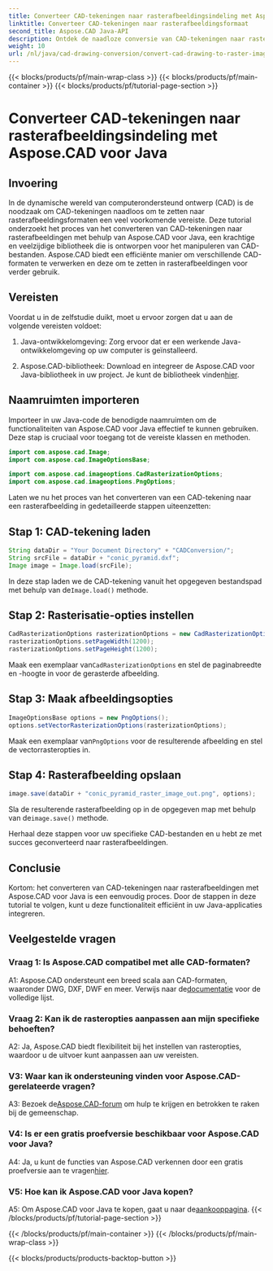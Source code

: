 ```yaml
---
title: Converteer CAD-tekeningen naar rasterafbeeldingsindeling met Aspose.CAD voor Java
linktitle: Converteer CAD-tekeningen naar rasterafbeeldingsformaat
second_title: Aspose.CAD Java-API
description: Ontdek de naadloze conversie van CAD-tekeningen naar rasterafbeeldingen met Aspose.CAD voor Java. Volg onze stapsgewijze handleiding voor een efficiënte integratie.
weight: 10
url: /nl/java/cad-drawing-conversion/convert-cad-drawing-to-raster-image/
---
```


{{< blocks/products/pf/main-wrap-class >}}
{{< blocks/products/pf/main-container >}}
{{< blocks/products/pf/tutorial-page-section >}}

# Converteer CAD-tekeningen naar rasterafbeeldingsindeling met Aspose.CAD voor Java

## Invoering

In de dynamische wereld van computerondersteund ontwerp (CAD) is de noodzaak om CAD-tekeningen naadloos om te zetten naar rasterafbeeldingsformaten een veel voorkomende vereiste. Deze tutorial onderzoekt het proces van het converteren van CAD-tekeningen naar rasterafbeeldingen met behulp van Aspose.CAD voor Java, een krachtige en veelzijdige bibliotheek die is ontworpen voor het manipuleren van CAD-bestanden. Aspose.CAD biedt een efficiënte manier om verschillende CAD-formaten te verwerken en deze om te zetten in rasterafbeeldingen voor verder gebruik.

## Vereisten

Voordat u in de zelfstudie duikt, moet u ervoor zorgen dat u aan de volgende vereisten voldoet:

1. Java-ontwikkelomgeving: Zorg ervoor dat er een werkende Java-ontwikkelomgeving op uw computer is geïnstalleerd.

2. Aspose.CAD-bibliotheek: Download en integreer de Aspose.CAD voor Java-bibliotheek in uw project. Je kunt de bibliotheek vinden[hier](https://releases.aspose.com/cad/java/).

## Naamruimten importeren

Importeer in uw Java-code de benodigde naamruimten om de functionaliteiten van Aspose.CAD voor Java effectief te kunnen gebruiken. Deze stap is cruciaal voor toegang tot de vereiste klassen en methoden.

```java
import com.aspose.cad.Image;
import com.aspose.cad.ImageOptionsBase;

import com.aspose.cad.imageoptions.CadRasterizationOptions;
import com.aspose.cad.imageoptions.PngOptions;
```

Laten we nu het proces van het converteren van een CAD-tekening naar een rasterafbeelding in gedetailleerde stappen uiteenzetten:

## Stap 1: CAD-tekening laden

```java
String dataDir = "Your Document Directory" + "CADConversion/";
String srcFile = dataDir + "conic_pyramid.dxf";
Image image = Image.load(srcFile);
```

 In deze stap laden we de CAD-tekening vanuit het opgegeven bestandspad met behulp van de`Image.load()` methode.

## Stap 2: Rasterisatie-opties instellen

```java
CadRasterizationOptions rasterizationOptions = new CadRasterizationOptions();
rasterizationOptions.setPageWidth(1200);
rasterizationOptions.setPageHeight(1200);
```

 Maak een exemplaar van`CadRasterizationOptions` en stel de paginabreedte en -hoogte in voor de gerasterde afbeelding.

## Stap 3: Maak afbeeldingsopties

```java
ImageOptionsBase options = new PngOptions();
options.setVectorRasterizationOptions(rasterizationOptions);
```

 Maak een exemplaar van`PngOptions` voor de resulterende afbeelding en stel de vectorrasteropties in.

## Stap 4: Rasterafbeelding opslaan

```java
image.save(dataDir + "conic_pyramid_raster_image_out.png", options);
```

 Sla de resulterende rasterafbeelding op in de opgegeven map met behulp van de`image.save()` methode.

Herhaal deze stappen voor uw specifieke CAD-bestanden en u hebt ze met succes geconverteerd naar rasterafbeeldingen.

## Conclusie

Kortom: het converteren van CAD-tekeningen naar rasterafbeeldingen met Aspose.CAD voor Java is een eenvoudig proces. Door de stappen in deze tutorial te volgen, kunt u deze functionaliteit efficiënt in uw Java-applicaties integreren.

## Veelgestelde vragen

### Vraag 1: Is Aspose.CAD compatibel met alle CAD-formaten?

 A1: Aspose.CAD ondersteunt een breed scala aan CAD-formaten, waaronder DWG, DXF, DWF en meer. Verwijs naar de[documentatie](https://reference.aspose.com/cad/java/) voor de volledige lijst.

### Vraag 2: Kan ik de rasteropties aanpassen aan mijn specifieke behoeften?

A2: Ja, Aspose.CAD biedt flexibiliteit bij het instellen van rasteropties, waardoor u de uitvoer kunt aanpassen aan uw vereisten.

### V3: Waar kan ik ondersteuning vinden voor Aspose.CAD-gerelateerde vragen?

 A3: Bezoek de[Aspose.CAD-forum](https://forum.aspose.com/c/cad/19) om hulp te krijgen en betrokken te raken bij de gemeenschap.

### V4: Is er een gratis proefversie beschikbaar voor Aspose.CAD voor Java?

 A4: Ja, u kunt de functies van Aspose.CAD verkennen door een gratis proefversie aan te vragen[hier](https://releases.aspose.com/).

### V5: Hoe kan ik Aspose.CAD voor Java kopen?

 A5: Om Aspose.CAD voor Java te kopen, gaat u naar de[aankooppagina](https://purchase.aspose.com/buy).
{{< /blocks/products/pf/tutorial-page-section >}}

{{< /blocks/products/pf/main-container >}}
{{< /blocks/products/pf/main-wrap-class >}}

{{< blocks/products/products-backtop-button >}}
